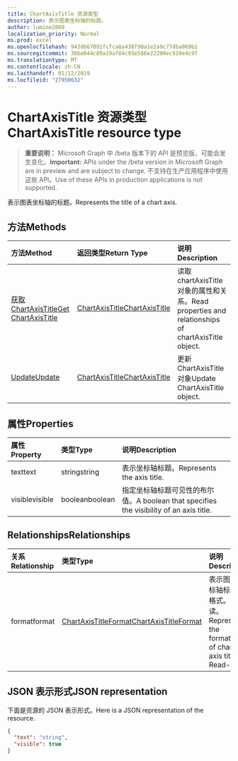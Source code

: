 ```yaml
---
title: ChartAxisTitle 资源类型
description: 表示图表坐标轴的标题。
author: lumine2008
localization_priority: Normal
ms.prod: excel
ms.openlocfilehash: 943d667891fcfca8a438f90a1e2a9c77dba069b1
ms.sourcegitcommit: 36be044c89a19af84c93e586e22200ec919e4c9f
ms.translationtype: MT
ms.contentlocale: zh-CN
ms.lasthandoff: 01/12/2019
ms.locfileid: "27950632"
---
```

# <a name="chartaxistitle-resource-type"></a><span data-ttu-id="f7650-103">ChartAxisTitle 资源类型</span><span class="sxs-lookup"><span data-stu-id="f7650-103">ChartAxisTitle resource type</span></span>

> <span data-ttu-id="f7650-104">**重要说明：** Microsoft Graph 中 /beta 版本下的 API 是预览版，可能会发生变化。</span><span class="sxs-lookup"><span data-stu-id="f7650-104">**Important:** APIs under the /beta version in Microsoft Graph are in preview and are subject to change.</span></span> <span data-ttu-id="f7650-105">不支持在生产应用程序中使用这些 API。</span><span class="sxs-lookup"><span data-stu-id="f7650-105">Use of these APIs in production applications is not supported.</span></span>

<span data-ttu-id="f7650-106">表示图表坐标轴的标题。</span><span class="sxs-lookup"><span data-stu-id="f7650-106">Represents the title of a chart axis.</span></span>


## <a name="methods"></a><span data-ttu-id="f7650-107">方法</span><span class="sxs-lookup"><span data-stu-id="f7650-107">Methods</span></span>

| <span data-ttu-id="f7650-108">方法</span><span class="sxs-lookup"><span data-stu-id="f7650-108">Method</span></span>           | <span data-ttu-id="f7650-109">返回类型</span><span class="sxs-lookup"><span data-stu-id="f7650-109">Return Type</span></span>    |<span data-ttu-id="f7650-110">说明</span><span class="sxs-lookup"><span data-stu-id="f7650-110">Description</span></span>|
|:---------------|:--------|:----------|
|[<span data-ttu-id="f7650-111">获取 ChartAxisTitle</span><span class="sxs-lookup"><span data-stu-id="f7650-111">Get ChartAxisTitle</span></span>](../api/chartaxistitle-get.md) | [<span data-ttu-id="f7650-112">ChartAxisTitle</span><span class="sxs-lookup"><span data-stu-id="f7650-112">ChartAxisTitle</span></span>](chartaxistitle.md) |<span data-ttu-id="f7650-113">读取 chartAxisTitle 对象的属性和关系。</span><span class="sxs-lookup"><span data-stu-id="f7650-113">Read properties and relationships of chartAxisTitle object.</span></span>|
|[<span data-ttu-id="f7650-114">Update</span><span class="sxs-lookup"><span data-stu-id="f7650-114">Update</span></span>](../api/chartaxistitle-update.md) | [<span data-ttu-id="f7650-115">ChartAxisTitle</span><span class="sxs-lookup"><span data-stu-id="f7650-115">ChartAxisTitle</span></span>](chartaxistitle.md)    |<span data-ttu-id="f7650-116">更新 ChartAxisTitle 对象</span><span class="sxs-lookup"><span data-stu-id="f7650-116">Update ChartAxisTitle object.</span></span> |

## <a name="properties"></a><span data-ttu-id="f7650-117">属性</span><span class="sxs-lookup"><span data-stu-id="f7650-117">Properties</span></span>
| <span data-ttu-id="f7650-118">属性</span><span class="sxs-lookup"><span data-stu-id="f7650-118">Property</span></span>     | <span data-ttu-id="f7650-119">类型</span><span class="sxs-lookup"><span data-stu-id="f7650-119">Type</span></span>   |<span data-ttu-id="f7650-120">说明</span><span class="sxs-lookup"><span data-stu-id="f7650-120">Description</span></span>|
|:---------------|:--------|:----------|
|<span data-ttu-id="f7650-121">text</span><span class="sxs-lookup"><span data-stu-id="f7650-121">text</span></span>|<span data-ttu-id="f7650-122">string</span><span class="sxs-lookup"><span data-stu-id="f7650-122">string</span></span>|<span data-ttu-id="f7650-123">表示坐标轴标题。</span><span class="sxs-lookup"><span data-stu-id="f7650-123">Represents the axis title.</span></span>|
|<span data-ttu-id="f7650-124">visible</span><span class="sxs-lookup"><span data-stu-id="f7650-124">visible</span></span>|<span data-ttu-id="f7650-125">boolean</span><span class="sxs-lookup"><span data-stu-id="f7650-125">boolean</span></span>|<span data-ttu-id="f7650-126">指定坐标轴标题可见性的布尔值。</span><span class="sxs-lookup"><span data-stu-id="f7650-126">A boolean that specifies the visibility of an axis title.</span></span>|

## <a name="relationships"></a><span data-ttu-id="f7650-127">Relationships</span><span class="sxs-lookup"><span data-stu-id="f7650-127">Relationships</span></span>
| <span data-ttu-id="f7650-128">关系</span><span class="sxs-lookup"><span data-stu-id="f7650-128">Relationship</span></span> | <span data-ttu-id="f7650-129">类型</span><span class="sxs-lookup"><span data-stu-id="f7650-129">Type</span></span>   |<span data-ttu-id="f7650-130">说明</span><span class="sxs-lookup"><span data-stu-id="f7650-130">Description</span></span>|
|:---------------|:--------|:----------|
|<span data-ttu-id="f7650-131">format</span><span class="sxs-lookup"><span data-stu-id="f7650-131">format</span></span>|[<span data-ttu-id="f7650-132">ChartAxisTitleFormat</span><span class="sxs-lookup"><span data-stu-id="f7650-132">ChartAxisTitleFormat</span></span>](chartaxistitleformat.md)|<span data-ttu-id="f7650-p102">表示图表坐标轴标题的格式。只读。</span><span class="sxs-lookup"><span data-stu-id="f7650-p102">Represents the formatting of chart axis title. Read-only.</span></span>|

## <a name="json-representation"></a><span data-ttu-id="f7650-135">JSON 表示形式</span><span class="sxs-lookup"><span data-stu-id="f7650-135">JSON representation</span></span>

<span data-ttu-id="f7650-136">下面是资源的 JSON 表示形式。</span><span class="sxs-lookup"><span data-stu-id="f7650-136">Here is a JSON representation of the resource.</span></span>

<!-- {
  "blockType": "resource",
  "optionalProperties": [

  ],
  "@odata.type": "microsoft.graph.chartAxisTitle"
}-->

```json
{
  "text": "string",
  "visible": true
}

```

<!-- uuid: 8fcb5dbc-d5aa-4681-8e31-b001d5168d79
2015-10-25 14:57:30 UTC -->
<!-- {
  "type": "#page.annotation",
  "description": "ChartAxisTitle resource",
  "keywords": "",
  "section": "documentation",
  "tocPath": ""
}-->
